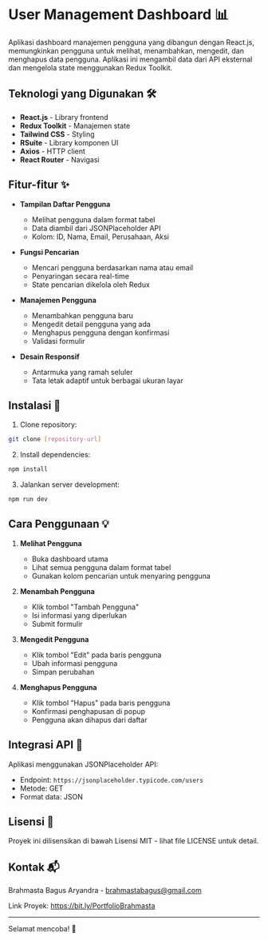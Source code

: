 # User Management Dashboard 📊

Aplikasi dashboard manajemen pengguna yang dibangun dengan React.js, memungkinkan pengguna untuk melihat, menambahkan, mengedit, dan menghapus data pengguna. Aplikasi ini mengambil data dari API eksternal dan mengelola state menggunakan Redux Toolkit.

## Teknologi yang Digunakan 🛠️

- **React.js** - Library frontend
- **Redux Toolkit** - Manajemen state
- **Tailwind CSS** - Styling
- **RSuite** - Library komponen UI
- **Axios** - HTTP client
- **React Router** - Navigasi

## Fitur-fitur ✨

- **Tampilan Daftar Pengguna**
  - Melihat pengguna dalam format tabel
  - Data diambil dari JSONPlaceholder API
  - Kolom: ID, Nama, Email, Perusahaan, Aksi

- **Fungsi Pencarian**
  - Mencari pengguna berdasarkan nama atau email
  - Penyaringan secara real-time
  - State pencarian dikelola oleh Redux

- **Manajemen Pengguna**
  - Menambahkan pengguna baru
  - Mengedit detail pengguna yang ada
  - Menghapus pengguna dengan konfirmasi
  - Validasi formulir

- **Desain Responsif**
  - Antarmuka yang ramah seluler
  - Tata letak adaptif untuk berbagai ukuran layar

## Instalasi 🚀

1. Clone repository:
```bash
git clone [repository-url]
```

2. Install dependencies:
```bash
npm install
```

3. Jalankan server development:
```bash
npm run dev
```

## Cara Penggunaan 💡

1. **Melihat Pengguna**
   - Buka dashboard utama
   - Lihat semua pengguna dalam format tabel
   - Gunakan kolom pencarian untuk menyaring pengguna

2. **Menambah Pengguna**
   - Klik tombol "Tambah Pengguna"
   - Isi informasi yang diperlukan
   - Submit formulir

3. **Mengedit Pengguna**
   - Klik tombol "Edit" pada baris pengguna
   - Ubah informasi pengguna
   - Simpan perubahan

4. **Menghapus Pengguna**
   - Klik tombol "Hapus" pada baris pengguna
   - Konfirmasi penghapusan di popup
   - Pengguna akan dihapus dari daftar

## Integrasi API 🔌

Aplikasi menggunakan JSONPlaceholder API:
- Endpoint: `https://jsonplaceholder.typicode.com/users`
- Metode: GET
- Format data: JSON

## Lisensi 📄

Proyek ini dilisensikan di bawah Lisensi MIT - lihat file LICENSE untuk detail.

## Kontak 📬

Brahmasta Bagus Aryandra - brahmastabagus@gmail.com

Link Proyek: https://bit.ly/PortfolioBrahmasta

---

Selamat mencoba! 🚀